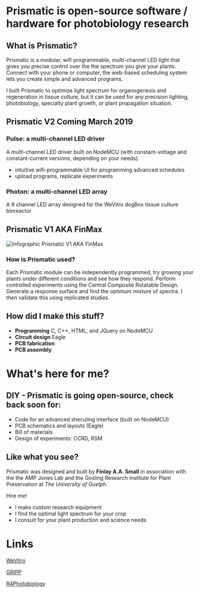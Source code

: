 # Prismatic is open-source software / hardware for photobiology research 

## What is Prismatic?
Prismatic is a modular, wifi programmable, multi-channel LED light that gives you precise control over the the spectrum you give your plants. Connect with your phone or computer, the web-based scheduling system lets you create simple and advanced programs. 

I built Prismatic to optimize light spectrum for organogenesis and regeneration in tissue culture, but it can be used for any precision lighting, photobiology, specialty plant growth, or plant propagation situation.  

## Prismatic V2 Coming March 2019
### Pulse: a multi-channel LED driver
A multi-channel LED driver built on NodeMCU (with constant-voltage and constant-current versions, depending on your needs).
* intuitive wifi-programmable UI for programming advanced schedules
* upload programs, replicate experiments

### Photon: a multi-channel LED array
A 9 channel LED array designed for the WeVitro dogBox tissue culture bioreactor

## Prismatic V1 AKA FinMax 
![Infographic Prismatic V1 AKA FinMax](Prismatic/infoGraphic8.jpg)


### How is Prismatic used?
Each Prismatic module can be independently programmed, try growing your plants under different conditions and see how they respond. Perform controlled experiments using the Central Composite Rotatable Design. Generate a response surface and find the optimum mixture of spectra. I then validate this using replicated studies. 

## How did I make this stuff?
* **Programming** C, C++, HTML, and JQuery on NodeMCU
* **Circuit design** Eagle
* **PCB fabrication**
* **PCB assembly**

# What's here for me?
## DIY - Prismatic is going open-source, check back soon for:
* Code for an advanced sheculing interface (built on NodeMCU)
* PCB schematics and layouts (Eagle)
* Bill of materials
* Design of experiments: CCRD, RSM



## Like what you see?
Prismatic was designed and built by **Finlay A.A. Small** in association with the the AMP Jones Lab and the Gosling Research institute for Plant Preservation at *The University of Guelph*.

Hire me!
* I make custom research equipment 
* I find the optimal light spectrum for your crop
* I consult for your plant production and science needs

# Links
[WeVitro](https://wevitro.com/)

[GRIPP](Http://http://gripp.ca/)

[R4Photobiology](https://www.r4photobiology.info/)
